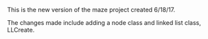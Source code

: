 This is the new version of the maze project created 6/18/17.

The changes made include adding a node class and linked list class, LLCreate.
